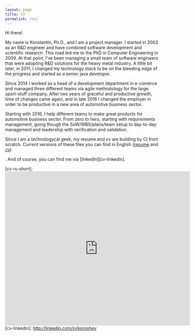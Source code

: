 ```yaml
---
layout: page
title: CV
permalink: /cv/
---
```

Hi there!

My name is Konstantin, Ph.D., and I am a project manager. I started in 2003 as an R&D engineer and have combined software development and scientific research. This road led me to the PhD in Computer Engineering in 2009. At that point, I've been managing a small team of software engineers that were adopting R&D solutions for the heavy metal industry. A little bit later, in 2011, I changed my technology stack to be on the bleeding edge of the progress and started as a senior java developer.

Since 2014 I worked as a head of a development department in e-comerce and managed three different teams via agile methodology for the large sport-stuff company. After two years of graceful and productive growth, time of changes came again, and in late 2016 I changed the employer in order to be productive in a new area of automotive business sector.

Starting with 2016, I help different teams to make great products for automotive business sector. From zero to hero, starting with requirements management, going though the SoW/WBS/plans/team setup to day-to-day management and leadership with verification and validation. 

Since I am a technologycal geek, my resume and cv are building by CI from scratch. Current versions of these files you can find in English ([resume][cv-en-short-master] and [cv][cv-en-full-master]) 
<!-- and in Russian ([resume][cv-ru-short] and [cv][cv-ru-full])
-->. And of course, you can find me via [linkedIn][cv-linkedin].

[cv-en-full-master]: https://www.dropbox.com/s/aob0o2lkpdtdt59/groshev_ka_en.pdf?dl=0
[cv-en-short-master]: https://www.dropbox.com/s/1w43nmx9yf9b0gf/groshev_ka_en_onepage.pdf?dl=0
[cv-en-full-dev]: https://www.dropbox.com/s/hrvg362b74azi7y/groshev_ka_en.pdf?dl=0
[cv-en-short-dev]: https://www.dropbox.com/s/dym9rd4nto2bbj0/groshev_ka_en_onepage.pdf?dl=0
[cv-ru-full]: https://www.dropbox.com/s/w8nf2ij21xdwf97/groshev_ka_ru.pdf?dl=0
[cv-ru-short]: <iframe src="https://docs.google.com/viewer?url=https://www.dropbox.com/s/yotucllhvnlyp8z/groshev_ka_ru_onepage.pdf&embedded=true" style="width:600px; height:500px;" frameborder="0"></iframe>
[cv-linkedin]: http://linkedin.com/in/kgroshev
